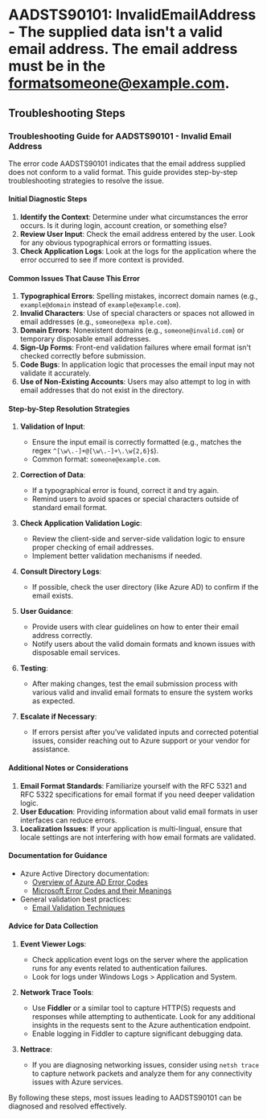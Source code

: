 # AADSTS90101: InvalidEmailAddress - The supplied data isn't a valid email address. The email address must be in the formatsomeone@example.com.


## Troubleshooting Steps
### Troubleshooting Guide for AADSTS90101 - Invalid Email Address

The error code AADSTS90101 indicates that the email address supplied does not conform to a valid format. This guide provides step-by-step troubleshooting strategies to resolve the issue.

#### Initial Diagnostic Steps

1. **Identify the Context**: Determine under what circumstances the error occurs. Is it during login, account creation, or something else?
2. **Review User Input**: Check the email address entered by the user. Look for any obvious typographical errors or formatting issues.
3. **Check Application Logs**: Look at the logs for the application where the error occurred to see if more context is provided.

#### Common Issues That Cause This Error

1. **Typographical Errors**: Spelling mistakes, incorrect domain names (e.g., `example@domain` instead of `example@example.com`).
2. **Invalid Characters**: Use of special characters or spaces not allowed in email addresses (e.g., `someone@exa mple.com`).
3. **Domain Errors**: Nonexistent domains (e.g., `someone@invalid.com`) or temporary disposable email addresses.
4. **Sign-Up Forms**: Front-end validation failures where email format isn't checked correctly before submission.
5. **Code Bugs**: In application logic that processes the email input may not validate it accurately.
6. **Use of Non-Existing Accounts**: Users may also attempt to log in with email addresses that do not exist in the directory.

#### Step-by-Step Resolution Strategies

1. **Validation of Input**:
   - Ensure the input email is correctly formatted (e.g., matches the regex `^[\w\.-]+@[\w\.-]+\.\w{2,6}$`).
   - Common format: `someone@example.com`.

2. **Correction of Data**:
   - If a typographical error is found, correct it and try again.
   - Remind users to avoid spaces or special characters outside of standard email format.

3. **Check Application Validation Logic**:
   - Review the client-side and server-side validation logic to ensure proper checking of email addresses.
   - Implement better validation mechanisms if needed.

4. **Consult Directory Logs**:
   - If possible, check the user directory (like Azure AD) to confirm if the email exists.

5. **User Guidance**:
   - Provide users with clear guidelines on how to enter their email address correctly.
   - Notify users about the valid domain formats and known issues with disposable email services.

6. **Testing**:
   - After making changes, test the email submission process with various valid and invalid email formats to ensure the system works as expected.

7. **Escalate if Necessary**:
   - If errors persist after you’ve validated inputs and corrected potential issues, consider reaching out to Azure support or your vendor for assistance.

#### Additional Notes or Considerations

1. **Email Format Standards**: Familiarize yourself with the RFC 5321 and RFC 5322 specifications for email format if you need deeper validation logic.
2. **User Education**: Providing information about valid email formats in user interfaces can reduce errors.
3. **Localization Issues**: If your application is multi-lingual, ensure that locale settings are not interfering with how email formats are validated.

#### Documentation for Guidance

- Azure Active Directory documentation:
  - [Overview of Azure AD Error Codes](https://learn.microsoft.com/en-us/azure/active-directory/develop/reference-aad-error-codes)
  - [Microsoft Error Codes and their Meanings](https://learn.microsoft.com/en-us/azure/active-directory/develop/authentication-scenarios#errors)
- General validation best practices:
  - [Email Validation Techniques](https://www.w3resource.com/python-exercises/python-python-function-exercise-40.php)

#### Advice for Data Collection

1. **Event Viewer Logs**:
   - Check application event logs on the server where the application runs for any events related to authentication failures.
   - Look for logs under Windows Logs > Application and System.

2. **Network Trace Tools**:
   - Use **Fiddler** or a similar tool to capture HTTP(S) requests and responses while attempting to authenticate. Look for any additional insights in the requests sent to the Azure authentication endpoint.
   - Enable logging in Fiddler to capture significant debugging data.

3. **Nettrace**:
   - If you are diagnosing networking issues, consider using `netsh trace` to capture network packets and analyze them for any connectivity issues with Azure services.

By following these steps, most issues leading to AADSTS90101 can be diagnosed and resolved effectively.
